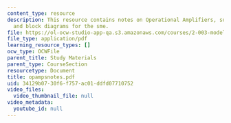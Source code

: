 ```yaml
---
content_type: resource
description: This resource contains notes on Operational Amplifiers, supporting equations
  and block diagrams for the sme.
file: https://ol-ocw-studio-app-qa.s3.amazonaws.com/courses/2-003-modeling-dynamics-and-control-i-spring-2005/34129b0730f6f757ac01ddfd07710752_opampsnotes.pdf
file_type: application/pdf
learning_resource_types: []
ocw_type: OCWFile
parent_title: Study Materials
parent_type: CourseSection
resourcetype: Document
title: opampsnotes.pdf
uid: 34129b07-30f6-f757-ac01-ddfd07710752
video_files:
  video_thumbnail_file: null
video_metadata:
  youtube_id: null
---
```

